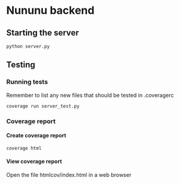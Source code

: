 # Nununu backend

## Starting the server
  ```
  python server.py
  ```

## Testing
### Running tests
  Remember to list any new files that should be tested in .coveragerc

  ```
  coverage run server_test.py
  ```

### Coverage report
#### Create coverage report
  ```
  coverage html
  ```

#### View coverage report
Open the file htmlcov/index.html in a web browser
